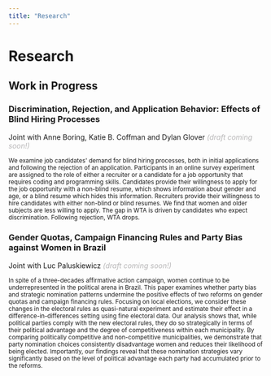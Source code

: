 ```yaml
---
title: "Research"
---
```


# Research

## Work in Progress

### Discrimination, Rejection, and Application Behavior: Effects of Blind Hiring Processes
Joint with Anne Boring, Katie B. Coffman and Dylan Glover _<span style="color:#b7b6b7;">(draft coming soon!)</span>_  

<small>
We examine job candidates' demand for blind hiring processes, both in initial applications and following the rejection of an application. Participants in an online survey experiment are assigned to the role of either a recruiter or a candidate for a job opportunity that requires coding and programming skills. Candidates provide their willingness to apply for the job opportunity with a non-blind resume, which shows information about gender and age, or a blind resume which hides this information. Recruiters provide their willingness to hire candidates with either non-blind or blind resumes. We find that women and older subjects are less willing to apply. The gap in WTA is driven by candidates who expect discrimination. Following rejection, WTA drops.
</small>

### Gender Quotas, Campaign Financing Rules and Party Bias against Women in Brazil
Joint with Luc Paluskiewicz _<span style="color:#b7b6b7;">(draft coming soon!)</span>_  

<small>
In spite of a three-decades affirmative action campaign, women continue to be underrepresented in the political arena in Brazil. This paper examines whether party bias and strategic nomination patterns undermine the positive effects of two reforms on gender quotas and campaign financing rules. Focusing on local elections, we consider these changes in the electoral rules as quasi-natural experiment and estimate their effect in a difference-in-differences setting using fine electoral data. Our analysis shows that, while political parties comply with the new electoral rules, they do so strategically in terms of their political advantage and the degree of competitiveness within each municipality. By comparing politically competitive and non-competitive municipalities, we demonstrate that party nomination choices consistently disadvantage women and reduces their likelihood of being elected. Importantly, our findings reveal that these nomination strategies vary significantly based on the level of political advantage each party had accumulated prior to the reforms.
</small>
